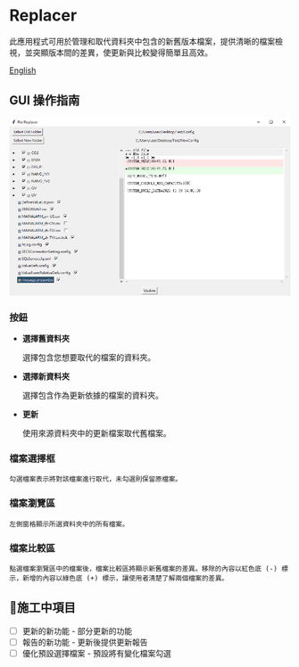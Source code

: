 # Replacer
此應用程式可用於管理和取代資料夾中包含的新舊版本檔案，提供清晰的檔案檢視，並突顯版本間的差異，使更新與比較變得簡單且高效。

[English](README.md)
## GUI 操作指南
![alt text](Aserts/image.png)
### 按鈕
- **選擇舊資料夾**

    選擇包含您想要取代的檔案的資料夾。

- **選擇新資料夾**

    選擇包含作為更新依據的檔案的資料夾。

- **更新**

    使用來源資料夾中的更新檔案取代舊檔案。

### 檔案選擇框

    勾選檔案表示將對該檔案進行取代，未勾選則保留原檔案。

### 檔案瀏覽區

    左側窗格顯示所選資料夾中的所有檔案。

### 檔案比較區

    點選檔案瀏覽區中的檔案後，檔案比較區將顯示新舊檔案的差異。移除的內容以紅色底 (-) 標示，新增的內容以綠色底 (+) 標示，讓使用者清楚了解兩個檔案的差異。

## 🚧施工中項目

- [ ] 更新的新功能 - 部分更新的功能
- [ ] 報告的新功能 - 更新後提供更新報告
- [ ] 優化預設選擇檔案 - 預設將有變化檔案勾選